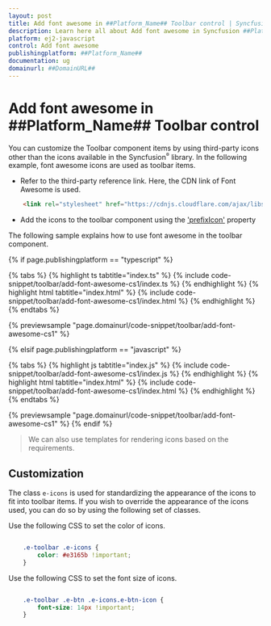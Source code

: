 ```yaml
---
layout: post
title: Add font awesome in ##Platform_Name## Toolbar control | Syncfusion
description: Learn here all about Add font awesome in Syncfusion ##Platform_Name## Toolbar control of Syncfusion Essential JS 2 and more.
platform: ej2-javascript
control: Add font awesome 
publishingplatform: ##Platform_Name##
documentation: ug
domainurl: ##DomainURL##
---
```


# Add font awesome in ##Platform_Name## Toolbar control

You can customize the Toolbar component items by using third-party icons other than the icons available in the Syncfusion<sup style="font-size:70%">&reg;</sup> library. In the following example, font awesome icons are used as toolbar items.

* Refer to the third-party reference link. Here, the CDN link of Font Awesome is used.

```html
    <link rel="stylesheet" href="https://cdnjs.cloudflare.com/ajax/libs/font-awesome/4.7.0/css/font-awesome.min.css" />
```

* Add the icons to the toolbar component using the ['prefixIcon'](../../api/toolbar/itemDirective/#prefixicon) property

The following sample explains how to use font awesome in the toolbar component.

{% if page.publishingplatform == "typescript" %}

 {% tabs %}
{% highlight ts tabtitle="index.ts" %}
{% include code-snippet/toolbar/add-font-awesome-cs1/index.ts %}
{% endhighlight %}
{% highlight html tabtitle="index.html" %}
{% include code-snippet/toolbar/add-font-awesome-cs1/index.html %}
{% endhighlight %}
{% endtabs %}
        
{% previewsample "page.domainurl/code-snippet/toolbar/add-font-awesome-cs1" %}

{% elsif page.publishingplatform == "javascript" %}

{% tabs %}
{% highlight js tabtitle="index.js" %}
{% include code-snippet/toolbar/add-font-awesome-cs1/index.js %}
{% endhighlight %}
{% highlight html tabtitle="index.html" %}
{% include code-snippet/toolbar/add-font-awesome-cs1/index.html %}
{% endhighlight %}
{% endtabs %}

{% previewsample "page.domainurl/code-snippet/toolbar/add-font-awesome-cs1" %}
{% endif %}

> We can also use templates for rendering icons based on the requirements.

## Customization

The class `e-icons` is used for standardizing the appearance of the icons to fit into toolbar items. If you wish to override the appearance of the icons used, you can do so by using the following set of classes.

Use the following CSS to set the color of icons.

```css

    .e-toolbar .e-icons {
        color: #e3165b !important;
    }

```

Use the following CSS to set the font size of icons.

```css

    .e-toolbar .e-btn .e-icons.e-btn-icon {
        font-size: 14px !important;
    }

```
